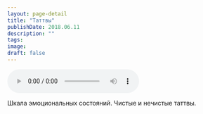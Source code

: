 ```yaml
---
layout: page-detail
title: "Таттвы"
publishDate: 2018.06.11
description: ""
tags:
image:
draft: false
---
```


<audio title="2018.06.11 - Таттвы.mp3" src="/upload/iblock/c8e/c8e6bd01e631c0866a6153834e640bd5.mp3" controls=""></audio>

 Шкала эмоциональных состояний. Чистые и нечистые таттвы.

  
